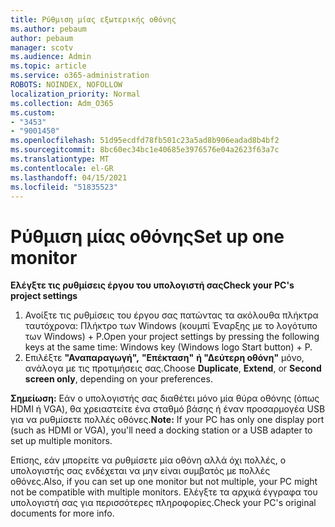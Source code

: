 ```yaml
---
title: Ρύθμιση μίας εξωτερικής οθόνης
ms.author: pebaum
author: pebaum
manager: scotv
ms.audience: Admin
ms.topic: article
ms.service: o365-administration
ROBOTS: NOINDEX, NOFOLLOW
localization_priority: Normal
ms.collection: Adm_O365
ms.custom:
- "3453"
- "9001450"
ms.openlocfilehash: 51d95ecdfd78fb501c23a5ad8b906eadad8b4bf2
ms.sourcegitcommit: 8bc60ec34bc1e40685e3976576e04a2623f63a7c
ms.translationtype: MT
ms.contentlocale: el-GR
ms.lasthandoff: 04/15/2021
ms.locfileid: "51835523"
---
```

# <a name="set-up-one-monitor"></a><span data-ttu-id="b4552-102">Ρύθμιση μίας οθόνης</span><span class="sxs-lookup"><span data-stu-id="b4552-102">Set up one monitor</span></span>

<span data-ttu-id="b4552-103">**Ελέγξτε τις ρυθμίσεις έργου του υπολογιστή σας**</span><span class="sxs-lookup"><span data-stu-id="b4552-103">**Check your PC's project settings**</span></span>

1. <span data-ttu-id="b4552-104">Ανοίξτε τις ρυθμίσεις του έργου σας πατώντας τα ακόλουθα πλήκτρα ταυτόχρονα: Πλήκτρο των Windows (κουμπί Έναρξης με το λογότυπο των Windows) + P.</span><span class="sxs-lookup"><span data-stu-id="b4552-104">Open your project settings by pressing the following keys at the same time: Windows key (Windows logo Start button) + P.</span></span>
2. <span data-ttu-id="b4552-105">Επιλέξτε **"Αναπαραγωγή",** **"Επέκταση"** **ή "Δεύτερη οθόνη"** μόνο, ανάλογα με τις προτιμήσεις σας.</span><span class="sxs-lookup"><span data-stu-id="b4552-105">Choose **Duplicate**, **Extend**, or **Second screen only**, depending on your preferences.</span></span>

<span data-ttu-id="b4552-106">**Σημείωση:** Εάν ο υπολογιστής σας διαθέτει μόνο μία θύρα οθόνης (όπως HDMI ή VGA), θα χρειαστείτε ένα σταθμό βάσης ή έναν προσαρμογέα USB για να ρυθμίσετε πολλές οθόνες.</span><span class="sxs-lookup"><span data-stu-id="b4552-106">**Note:** If your PC has only one display port (such as HDMI or VGA), you'll need a docking station or a USB adapter to set up multiple monitors.</span></span>

<span data-ttu-id="b4552-107">Επίσης, εάν μπορείτε να ρυθμίσετε μία οθόνη αλλά όχι πολλές, ο υπολογιστής σας ενδέχεται να μην είναι συμβατός με πολλές οθόνες.</span><span class="sxs-lookup"><span data-stu-id="b4552-107">Also, if you can set up one monitor but not multiple, your PC might not be compatible with multiple monitors.</span></span> <span data-ttu-id="b4552-108">Ελέγξτε τα αρχικά έγγραφα του υπολογιστή σας για περισσότερες πληροφορίες.</span><span class="sxs-lookup"><span data-stu-id="b4552-108">Check your PC's original documents for more info.</span></span>